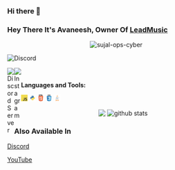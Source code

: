 ### Hi there 👋

<!--
**lovepytho/lovepytho** is a ✨ _special_ ✨ repository because its `README.md` (this file) appears on your GitHub profile.

Here are some ideas to get you started:

- 🔭 I’m currently working on ...
- 🌱 I’m currently learning ...
- 👯 I’m looking to collaborate on ...
- 🤔 I’m looking for help with ...
- 💬 Ask me about ...
- 📫 How to reach me: ...
- 😄 Pronouns: ...
- ⚡ Fun fact: ...
-->
### Hey There It's Avaneesh, Owner Of [LeadMusic](https://discord.com/api/oauth2/authorize?client_id=1074661547827273810&permissions=1949577896928&scope=applications.commands%20bot)

<p align="center"> <img src="https://komarev.com/ghpvc/?username=lovepytho" alt="sujal-ops-cyber" /> </p>

![Discord](https://discord.c99.nl/widget/theme-2/881460555389489172.png)

<a href="https://discord.gg/mrCVJcX8My">

  <img align="left" alt="Discord Server" width="16px" src="https://cdn.jsdelivr.net/npm/simple-icons@v3/icons/discord.svg" />

</a>



<a href="https://instagram.com/avaneesh_chan/">

  <img align="left" alt="Instagram" width="16px" src="https://cdn.jsdelivr.net/npm/simple-icons@v3/icons/instagram.svg" />

</a>

<br />

**Languages and Tools:** &nbsp;

 <code><img height="15" src="https://raw.githubusercontent.com/github/explore/80688e429a7d4ef2fca1e82350fe8e3517d3494d/topics/javascript/javascript.png"></code> <code><img height="15" src="https://raw.githubusercontent.com/github/explore/80688e429a7d4ef2fca1e82350fe8e3517d3494d/topics/python/python.png"></code> <code><img height="15" src="https://raw.githubusercontent.com/github/explore/80688e429a7d4ef2fca1e82350fe8e3517d3494d/topics/html/html.png"></code> <code><img height="15" src="https://raw.githubusercontent.com/github/explore/80688e429a7d4ef2fca1e82350fe8e3517d3494d/topics/css/css.png"></code> <code><img height="15" src="https://raw.githubusercontent.com/github/explore/80688e429a7d4ef2fca1e82350fe8e3517d3494d/topics/java/java.png"></code>

 

<p align="center">

  <img align="center" src="https://github-readme-stats.vercel.app/api/top-langs/?username=lovepytho&theme=radical&hide_langs_below=1&layout=compact" />

  <img align="center" src="https://github-readme-stats.vercel.app/api?username=lovepytho&show_icons=true&theme=radical&line_height=21" alt="github stats"/>

 

  

### Also Available In

[Discord](https://discord.gg/groot)<br>

[YouTube](https://youtube.com/channel/UCWq2JVhPGIQJOKr35rSVhiw)
